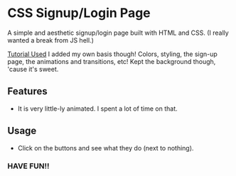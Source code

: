 # CSS Signup/Login Page

A simple and aesthetic signup/login page built with HTML and CSS.
(I really wanted a break from JS hell.)

[Tutorial Used](https://youtu.be/hlwlM4a5rxg?si=1YafYmrVAJcxPdC7)
I added my own basis though! Colors, styling, the sign-up page, the animations and transitions, etc!
Kept the background though, 'cause it's sweet.

## Features
- It is very little-ly animated. I spent a lot of time on that.

## Usage
- Click on the buttons and see what they do (next to nothing).

### HAVE FUN!!